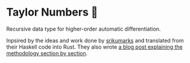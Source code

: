# Taylor Numbers 🦀
Recursive data type for higher-order automatic differentiation.

Inpsired by the ideas and work done by [srikumarks](https://github.com/srikumarks/df) and translated from their Haskell code into Rust. They also wrote [a blog post explaining the methodology section by section](https://sriku.org/blog/2019/03/12/automatic-differentiation-dual-numbers--taylor-numbers/).
